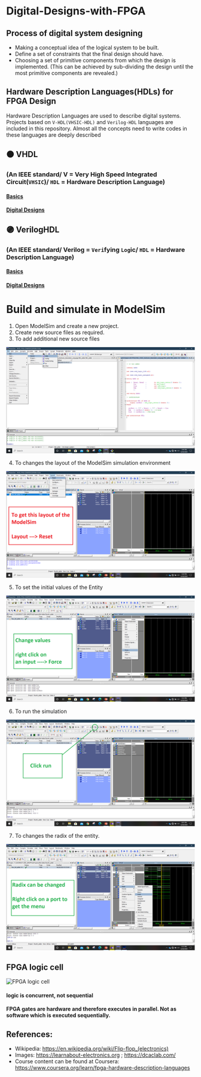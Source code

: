 # Digital-Designs-with-FPGA

## Process of digital system designing
* Making a conceptual idea of the logical system to be built.
* Define a set of constraints that the final design should have.
* Choosing a set of primitive components from which the design is implemented. (This can be achieved by sub-dividing the design until the most primitive components are revealed.)

## Hardware Description Languages(HDLs) for FPGA Design

Hardware Description Languages are used to describe digital systems. Projects based on  `V-HDL(VHSIC-HDL)` and `Verilog-HDL`  languages are included in this repository. Almost all the concepts need to write codes in these languages are deeply described

## 🟤 VHDL 
### (An IEEE standard/ V = Very High Speed Integrated Circuit(`VHSIC`)/ `HDL` = Hardware Description Language)

#### [Basics](https://github.com/bimalka98/Digital-Designs-with-FPGA/blob/master/week_1.md)
#### [Digital Designs](https://github.com/bimalka98/Digital-Designs-with-FPGA/blob/master/week_2.md)

## 🟣 VerilogHDL 
### (An IEEE standard/ Verilog = `Veri`fying `Log`ic/ `HDL` = Hardware Description Language)

#### [Basics](https://github.com/bimalka98/Digital-Designs-with-FPGA/blob/master/week_3.md)
#### [Digital Designs](https://github.com/bimalka98/Digital-Designs-with-FPGA/blob/master/week_4.md)

# Build and simulate in ModelSim

1. Open ModelSim and create a new project.
2. Create new source files as required.
3. To add additional new source files

![](https://github.com/bimalka98/Digital-Designs-with-FPGA/blob/master/Figures/new_source.png)

4. To changes the layout of the ModelSim simulation environment

![](https://github.com/bimalka98/Digital-Designs-with-FPGA/blob/master/Figures/change_layout.png)

5. To set the initial values of the Entity

![](https://github.com/bimalka98/Digital-Designs-with-FPGA/blob/master/Figures/set_initial_val.png)

6. To run the simulation

![](https://github.com/bimalka98/Digital-Designs-with-FPGA/blob/master/Figures/run.png)

7. To changes the radix of the entity.

![](https://github.com/bimalka98/Digital-Designs-with-FPGA/blob/master/Figures/radix.png)


## FPGA logic cell

![FPGA logic cell](https://upload.wikimedia.org/wikipedia/commons/1/1c/FPGA_cell_example.png)

#### logic is concurrent, not sequential

#### FPGA gates are hardware and therefore executes in parallel. Not as software which is executed sequentially.


## References:

* Wikipedia: https://en.wikipedia.org/wiki/Flip-flop_(electronics)
* Images: https://learnabout-electronics.org ; https://dcaclab.com/
* Course content can be found at Coursera: https://www.coursera.org/learn/fpga-hardware-description-languages
